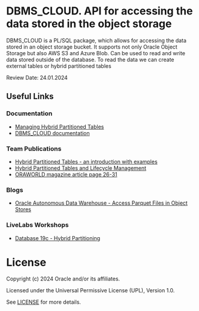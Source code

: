 # DBMS_CLOUD. API for accessing the data stored in the object storage

DBMS_CLOUD is a PL/SQL package, which allows for accessing the data stored in an object storage bucket. It supports not only Oracle Object Storage but also AWS S3 and Azure Blob. Can be used to read and write data stored outside of the database. To read the data we can create external tables or hybrid partitioned tables

Review Date: 24.01.2024

## Useful Links

### Documentation

- [Managing Hybrid Partitioned Tables](https://docs.oracle.com/en/database/oracle/oracle-database/19/vldbg/manage_hypt.html#GUID-ACBDB3B2-0A16-4CFD-8FF1-A57C9B3D907F)
- [DBMS_CLOUD documentation](https://docs.oracle.com/en/database/oracle/oracle-database/19/arpls/DBMS_CLOUD.html#GUID-6CCC322D-26A9-47E7-8FF5-5FF23807C968)


### Team Publications

- [Hybrid Partitioned Tables - an introduction with examples](https://blogs.oracle.com/coretec/post/hybrid-partitioned-tables-introduction)
- [Hybrid Partitioned Tables and Lifecycle Management](https://blogs.oracle.com/coretec/post/hybrid-partitioned-tables-and-lifecycle-management)
- [ORAWORLD magazine article page 26-31](https://www.oraworld.org/fileadmin/documents/27-ORAWORLD.pdf)

### Blogs

- [Oracle Autonomous Data Warehouse - Access Parquet Files in Object Stores](https://blogs.oracle.com/datawarehousing/post/oracle-autonomous-data-warehouse-access-parquet-files-in-object-stores)

### LiveLabs Workshops

- [Database 19c - Hybrid Partitioning](https://apexapps.oracle.com/pls/apex/dbpm/r/livelabs/view-workshop?wid=568)

# License

Copyright (c) 2024 Oracle and/or its affiliates.

Licensed under the Universal Permissive License (UPL), Version 1.0.

See [LICENSE](https://github.com/oracle-devrel/technology-engineering/blob/main/LICENSE) for more details.
